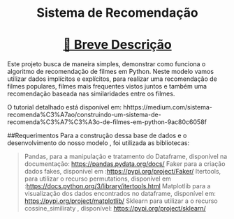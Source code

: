 <h1 align="center">Sistema de Recomendação</h1> 

<h1 align="center">
    <a href="https://pt-br.reactjs.org/">🔗 Breve Descrição</a>
</h1>
<p align="center">

Este projeto busca de maneira simples, demonstrar como funciona o algoritmo de recomendação de filmes em Python.
Neste modelo vamos utilizar dados implícitos e explícitos, para realizar uma recomendação de filmes populares, filmes mais frequentes vistos juntos e também uma recomendação baseada nas similaridades entre os filmes.

O tutorial detalhado está disponível em: hhttps://medium.com/sistema-recomenda%C3%A7ao/construindo-um-sistema-de-recomenda%C3%A7%C3%A3o-de-filmes-em-python-9ac80c6058f

##Requerimentos
Para a construção dessa base de dados e o desenvolvimento do nosso modelo , foi utilizada as bibliotecas:
> Pandas, para a manipulação e tratamento do Dataframe, disponível na documentação: https://pandas.pydata.org/docs/
> Faker para a criação dados fakes, disponível em :https://pypi.org/project/Faker/
> Itertools, para utilizar o recurso permutations, disponível em :https://docs.python.org/3/library/itertools.html
> Matplotlib para a visualização dos dados encontrados no dataframe, disponível em: https://pypi.org/project/matplotlib/
> Sklearn para utilizar a o recurso cossine_similiraty , disponível:  https://pypi.org/project/sklearn/


